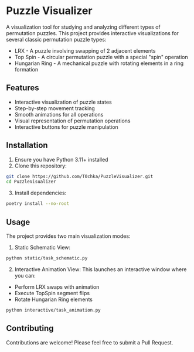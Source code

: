 # Puzzle Visualizer

A visualization tool for studying and analyzing different types of permutation puzzles. This project provides interactive visualizations for several classic permutation puzzle types:

- LRX - A puzzle involving swapping of 2 adjacent elements
- Top Spin - A circular permutation puzzle with a special "spin" operation
- Hungarian Ring - A mechanical puzzle with rotating elements in a ring formation

## Features

- Interactive visualization of puzzle states
- Step-by-step movement tracking
- Smooth animations for all operations
- Visual representation of permutation operations
- Interactive buttons for puzzle manipulation

## Installation

1. Ensure you have Python 3.11+ installed
2. Clone this repository:

```bash
git clone https://github.com/T0chka/PuzzleVisualizer.git
cd PuzzleVisualizer
```

3. Install dependencies:

```bash
poetry install --no-root
```

## Usage

The project provides two main visualization modes:
1. Static Schematic View:

```bash
python static/task_schematic.py
```

2. Interactive Animation View:
This launches an interactive window where you can:
- Perform LRX swaps with animation
- Execute TopSpin segment flips
- Rotate Hungarian Ring elements

```bash
python interactive/task_animation.py
```

## Contributing

Contributions are welcome! Please feel free to submit a Pull Request.